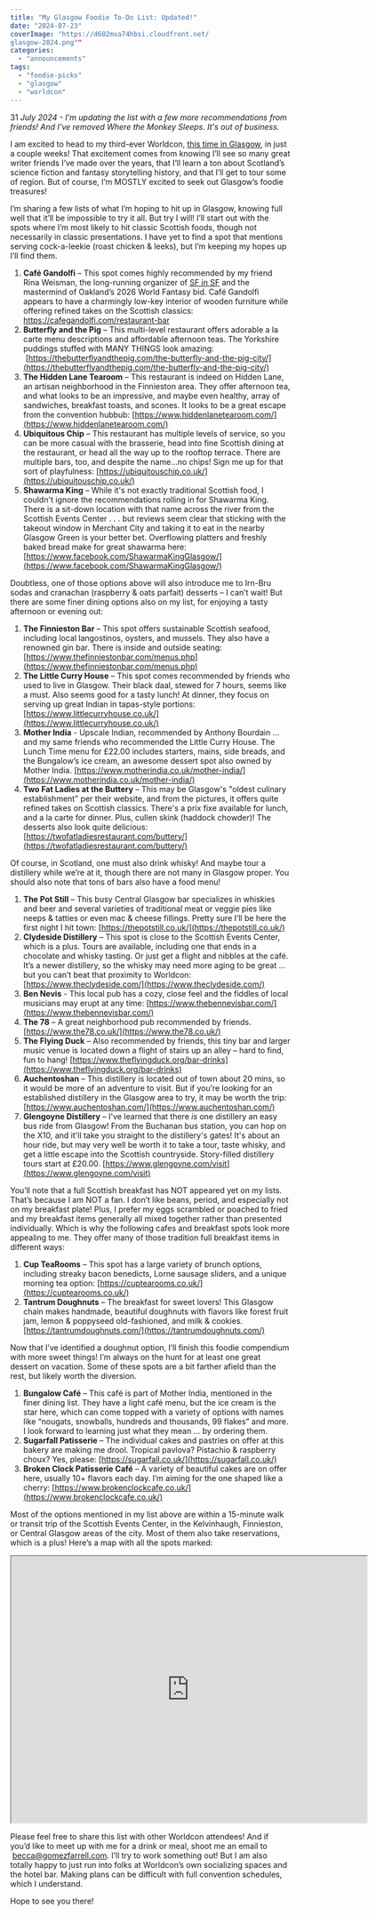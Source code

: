 ```yaml
---
title: "My Glasgow Foodie To-Do List: Updated!"
date: "2024-07-23"
coverImage: "https://d602mxa74hbsi.cloudfront.net/
glasgow-2024.png""
categories: 
  - "announcements"
tags: 
  - "foodie-picks"
  - "glasgow"
  - "worldcon"
---
```


31 _July 2024 - I'm updating the list with a few more recommendations from friends! And I've removed Where the Monkey Sleeps. It's out of business._

I am excited to head to my third-ever Worldcon, [this time in Glasgow](https://glasgow2024.org/), in just a couple weeks! That excitement comes from knowing I’ll see so many great writer friends I’ve made over the years, that I’ll learn a ton about Scotland’s science fiction and fantasy storytelling history, and that I’ll get to tour some of region. But of course, I’m MOSTLY excited to seek out Glasgow’s foodie treasures!

I’m sharing a few lists of what I’m hoping to hit up in Glasgow, knowing full well that it’ll be impossible to try it all. But try I will! I’ll start out with the spots where I’m most likely to hit classic Scottish foods, though not necessarily in classic presentations. I have yet to find a spot that mentions serving cock-a-leekie (roast chicken & leeks), but I’m keeping my hopes up I’ll find them.

1. **Café Gandolfi** – This spot comes highly recommended by my friend Rina Weisman, the long-running organizer of [SF in SF](http://www.sfinsf.org/) and the mastermind of Oakland’s 2026 World Fantasy bid. Café Gandolfi appears to have a charmingly low-key interior of wooden furniture while offering refined takes on the Scottish classics: https://cafegandolfi.com/restaurant-bar
2. **Butterfly and the Pig** – This multi-level restaurant offers adorable a la carte menu descriptions and affordable afternoon teas. The Yorkshire puddings stuffed with MANY THINGS look amazing:  [https://thebutterflyandthepig.com/the-butterfly-and-the-pig-city/](https://thebutterflyandthepig.com/the-butterfly-and-the-pig-city/)
3. **The Hidden Lane Tearoom** – This restaurant is indeed on Hidden Lane, an artisan neighborhood in the Finnieston area. They offer afternoon tea, and what looks to be an impressive, and maybe even healthy, array of sandwiches, breakfast toasts, and scones. It looks to be a great escape from the convention hubbub: [https://www.hiddenlanetearoom.com/](https://www.hiddenlanetearoom.com/)
4. **Ubiquitous Chip** – This restaurant has multiple levels of service, so you can be more casual with the brasserie, head into fine Scottish dining at the restaurant, or head all the way up to the rooftop terrace. There are multiple bars, too, and despite the name...no chips! Sign me up for that sort of playfulness: [https://ubiquitouschip.co.uk/](https://ubiquitouschip.co.uk/)
5. **Shawarma King** – While it's not exactly traditional Scottish food, I couldn't ignore the recommendations rolling in for Shawarma King. There is a sit-down location with that name across the river from the Scottish Events Center . . . but reviews seem clear that sticking with the takeout window in Merchant City and taking it to eat in the nearby Glasgow Green is your better bet. Overflowing platters and freshly baked bread make for great shawarma here: [https://www.facebook.com/ShawarmaKingGlasgow/](https://www.facebook.com/ShawarmaKingGlasgow/)

Doubtless, one of those options above will also introduce me to Irn-Bru sodas and cranachan (raspberry & oats parfait) desserts – I can’t wait! But there are some finer dining options also on my list, for enjoying a tasty afternoon or evening out:

1. **The Finnieston Bar** – This spot offers sustainable Scottish seafood, including local langostinos, oysters, and mussels. They also have a renowned gin bar. There is inside and outside seating: [https://www.thefinniestonbar.com/menus.php](https://www.thefinniestonbar.com/menus.php)
2. **The Little Curry House** – This spot comes recommended by friends who used to live in Glasgow. Their black daal, stewed for 7 hours, seems like a must. Also seems good for a tasty lunch! At dinner, they focus on serving up great Indian in tapas-style portions: [https://www.littlecurryhouse.co.uk/](https://www.littlecurryhouse.co.uk/)
3. **Mother India** - Upscale Indian, recommended by Anthony Bourdain … and my same friends who recommended the Little Curry House. The Lunch Time menu for £22.00 includes starters, mains, side breads, and the Bungalow’s ice cream, an awesome dessert spot also owned by Mother India. [https://www.motherindia.co.uk/mother-india/](https://www.motherindia.co.uk/mother-india/)
4. **Two Fat Ladies at the Buttery** – This may be Glasgow's "oldest culinary establishment" per their website, and from the pictures, it offers quite refined takes on Scottish classics. There's a prix fixe available for lunch, and a la carte for dinner. Plus, cullen skink (haddock chowder)! The desserts also look quite delicious: [https://twofatladiesrestaurant.com/buttery/](https://twofatladiesrestaurant.com/buttery/)

Of course, in Scotland, one must also drink whisky! And maybe tour a distillery while we’re at it, though there are not many in Glasgow proper. You should also note that tons of bars also have a food menu!

1. **The Pot Still** – This busy Central Glasgow bar specializes in whiskies and beer and several varieties of traditional meat or veggie pies like neeps & tatties or even mac & cheese fillings. Pretty sure I’ll be here the first night I hit town: [https://thepotstill.co.uk/](https://thepotstill.co.uk/)
2. **Clydeside Distillery** – This spot is close to the Scottish Events Center, which is a plus. Tours are available, including one that ends in a chocolate and whisky tasting. Or just get a flight and nibbles at the café. It’s a newer distillery, so the whisky may need more aging to be great … but you can’t beat that proximity to Worldcon: [https://www.theclydeside.com/](https://www.theclydeside.com/)
3. **Ben Nevis** - This local pub has a cozy, close feel and the fiddles of local musicians may erupt at any time: [https://www.thebennevisbar.com/](https://www.thebennevisbar.com/)
4. **The 78** – A great neighborhood pub recommended by friends. [https://www.the78.co.uk/](https://www.the78.co.uk/)
5. **The Flying Duck** – Also recommended by friends, this tiny bar and larger music venue is located down a flight of stairs up an alley – hard to find, fun to hang! [https://www.theflyingduck.org/bar-drinks](https://www.theflyingduck.org/bar-drinks)
6. **Auchentoshan** – This distillery is located out of town about 20 mins, so it would be more of an adventure to visit. But if you’re looking for an established distillery in the Glasgow area to try, it may be worth the trip: [https://www.auchentoshan.com/](https://www.auchentoshan.com/)
7. **Glengoyne Distillery** – I've learned that there _is_ one distillery an easy bus ride from Glasgow! From the Buchanan bus station, you can hop on the X10, and it'll take you straight to the distillery's gates! It's about an hour ride, but may very well be worth it to take a tour, taste whisky, and get a little escape into the Scottish countryside. Story-filled distillery tours start at £20.00. [https://www.glengoyne.com/visit](https://www.glengoyne.com/visit)

You’ll note that a full Scottish breakfast has NOT appeared yet on my lists. That’s because I am NOT a fan. I don’t like beans, period, and especially not on my breakfast plate! Plus, I prefer my eggs scrambled or poached to fried and my breakfast items generally all mixed together rather than presented individually. Which is why the following cafes and breakfast spots look more appealing to me. They offer many of those tradition full breakfast items in different ways:

1. **Cup TeaRooms** – This spot has a large variety of brunch options, including streaky bacon benedicts, Lorne sausage sliders, and a unique morning tea option: [https://cuptearooms.co.uk/](https://cuptearooms.co.uk/)
2. **Tantrum Doughnuts** – The breakfast for sweet lovers! This Glasgow chain makes handmade, beautiful doughnuts with flavors like forest fruit jam, lemon & poppyseed old-fashioned, and milk & cookies. [https://tantrumdoughnuts.com/](https://tantrumdoughnuts.com/)

Now that I’ve identified a doughnut option, I’ll finish this foodie compendium with more sweet things! I’m always on the hunt for at least one great dessert on vacation. Some of these spots are a bit farther afield than the rest, but likely worth the diversion.

1. **Bungalow Café** – This café is part of Mother India, mentioned in the finer dining list. They have a light café menu, but the ice cream is the star here, which can come topped with a variety of options with names like “nougats, snowballs, hundreds and thousands, 99 flakes” and more. I look forward to learning just what they mean … by ordering them.
2. **Sugarfall Patisserie** – The individual cakes and pastries on offer at this bakery are making me drool. Tropical pavlova? Pistachio & raspberry choux? Yes, please: [https://sugarfall.co.uk/](https://sugarfall.co.uk/)
3. **Broken Clock Patisserie Café** – A variety of beautiful cakes are on offer here, usually 10+ flavors each day. I’m aiming for the one shaped like a cherry: [https://www.brokenclockcafe.co.uk/](https://www.brokenclockcafe.co.uk/)

Most of the options mentioned in my list above are within a 15-minute walk or transit trip of the Scottish Events Center, in the Kelvinhaugh, Finnieston, or Central Glasgow areas of the city. Most of them also take reservations, which is a plus! Here’s a map with all the spots marked:

<iframe src="https://www.google.com/maps/d/embed?mid=1hMd8T-j2nX-AnQK7A3nRaXHlpcyUbVE&amp;ehbc=2E312F" width="640" height="480"></iframe>

Please feel free to share this list with other Worldcon attendees! And if you’d like to meet up with me for a drink or meal, shoot me an email to  [becca@gomezfarrell.com](mailto:becca@gomezfarrell.com). I’ll try to work something out! But I am also totally happy to just run into folks at Worldcon’s own socializing spaces and the hotel bar. Making plans can be difficult with full convention schedules, which I understand.

Hope to see you there!
